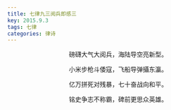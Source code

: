 ```yaml
---
title: 七律九三阅兵即感三
key: 2015.9.3
tags: 七律
categories: 律诗
---
```


<p align="center">磅礴大气大阅兵，海陆导空亮新型。
</p>
<p align="center">小米步枪斗倭寇，飞船导弹攝东瀛。
</p>
<p align="center">亿万拼死对残暴，七十奋战向和平。
</p>
<p align="center">铭史争志不称霸，碑前更思众英雄。
</p>
<p align="center"></br>
</p>
